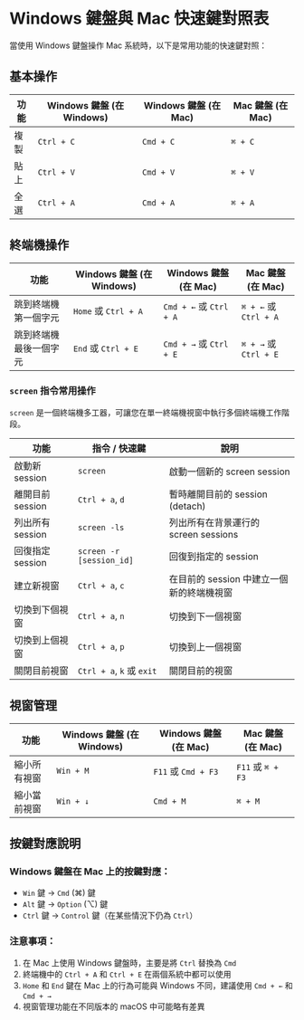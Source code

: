# Windows 鍵盤與 Mac 快速鍵對照表

當使用 Windows 鍵盤操作 Mac 系統時，以下是常用功能的快速鍵對照：

## 基本操作

| 功能 | Windows 鍵盤 (在 Windows) | Windows 鍵盤 (在 Mac) | Mac 鍵盤 (在 Mac) |
|------|---------------------------|----------------------|-------------------|
| 複製 | `Ctrl + C` | `Cmd + C` | `⌘ + C` |
| 貼上 | `Ctrl + V` | `Cmd + V` | `⌘ + V` |
| 全選 | `Ctrl + A` | `Cmd + A` | `⌘ + A` |

## 終端機操作

| 功能 | Windows 鍵盤 (在 Windows) | Windows 鍵盤 (在 Mac) | Mac 鍵盤 (在 Mac) |
|------|---------------------------|----------------------|-------------------|
| 跳到終端機第一個字元 | `Home` 或 `Ctrl + A` | `Cmd + ←` 或 `Ctrl + A` | `⌘ + ←` 或 `Ctrl + A` |
| 跳到終端機最後一個字元 | `End` 或 `Ctrl + E` | `Cmd + →` 或 `Ctrl + E` | `⌘ + →` 或 `Ctrl + E` |

### `screen` 指令常用操作

`screen` 是一個終端機多工器，可讓您在單一終端機視窗中執行多個終端機工作階段。

| 功能 | 指令 / 快速鍵 | 說明 |
|--------------------|-----------------------------|------------------------------------------|
| 啟動新 session | `screen` | 啟動一個新的 screen session |
| 離開目前 session | `Ctrl + a`, `d` | 暫時離開目前的 session (detach) |
| 列出所有 session | `screen -ls` | 列出所有在背景運行的 screen sessions |
| 回復指定 session | `screen -r [session_id]` | 回復到指定的 session |
| 建立新視窗 | `Ctrl + a`, `c` | 在目前的 session 中建立一個新的終端機視窗 |
| 切換到下個視窗 | `Ctrl + a`, `n` | 切換到下一個視窗 |
| 切換到上個視窗 | `Ctrl + a`, `p` | 切換到上一個視窗 |
| 關閉目前視窗 | `Ctrl + a`, `k` 或 `exit` | 關閉目前的視窗 |

## 視窗管理

| 功能 | Windows 鍵盤 (在 Windows) | Windows 鍵盤 (在 Mac) | Mac 鍵盤 (在 Mac) |
|------|---------------------------|----------------------|-------------------|
| 縮小所有視窗 | `Win + M` | `F11` 或 `Cmd + F3` | `F11` 或 `⌘ + F3` |
| 縮小當前視窗 | `Win + ↓` | `Cmd + M` | `⌘ + M` |

## 按鍵對應說明

### Windows 鍵盤在 Mac 上的按鍵對應：
- `Win` 鍵 → `Cmd` (⌘) 鍵
- `Alt` 鍵 → `Option` (⌥) 鍵
- `Ctrl` 鍵 → `Control` 鍵（在某些情況下仍為 `Ctrl`）

### 注意事項：
1. 在 Mac 上使用 Windows 鍵盤時，主要是將 `Ctrl` 替換為 `Cmd`
2. 終端機中的 `Ctrl + A` 和 `Ctrl + E` 在兩個系統中都可以使用
3. `Home` 和 `End` 鍵在 Mac 上的行為可能與 Windows 不同，建議使用 `Cmd + ←` 和 `Cmd + →`
4. 視窗管理功能在不同版本的 macOS 中可能略有差異